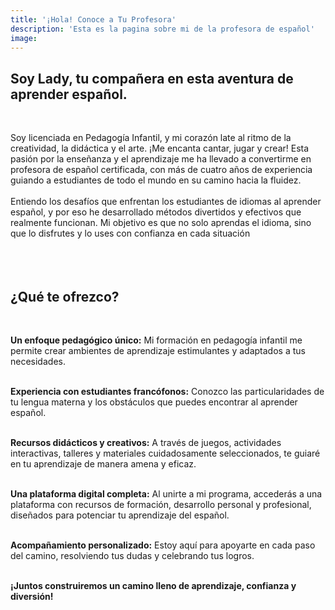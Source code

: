 ```yaml
---
title: '¡Hola! Conoce a Tu Profesora'
description: 'Esta es la pagina sobre mi de la profesora de español'
image:
---
```

## Soy Lady, tu compañera en esta aventura de aprender español.
<br>

Soy licenciada en Pedagogía Infantil, y mi corazón late al ritmo de la creatividad, la didáctica y el arte. ¡Me encanta cantar, jugar y crear! Esta pasión por la enseñanza y el aprendizaje me ha llevado a convertirme en profesora de español certificada, con más de cuatro años de experiencia guiando a estudiantes de todo el mundo en su camino hacia la fluidez.
<br><br>
Entiendo los desafíos que enfrentan los estudiantes de idiomas al aprender español, y por eso he desarrollado métodos divertidos y efectivos que realmente funcionan. Mi objetivo es que no solo aprendas el idioma, sino que lo disfrutes y lo uses con confianza en cada situación
<br><br><br><br>

## ¿Qué te ofrezco?
<br>

**Un enfoque pedagógico único:** Mi formación en pedagogía infantil me permite crear ambientes de aprendizaje estimulantes y adaptados a tus necesidades.<br><br>

**Experiencia con estudiantes francófonos:** Conozco las particularidades de tu lengua materna y los obstáculos que puedes encontrar al aprender español.<br><br>

**Recursos didácticos y creativos:** A través de juegos, actividades interactivas, talleres y materiales cuidadosamente seleccionados, te guiaré en tu aprendizaje de manera amena y eficaz.<br><br> 

**Una plataforma digital completa:** Al unirte a mi programa, accederás a una plataforma con recursos de formación, desarrollo personal y profesional, diseñados para potenciar tu aprendizaje del español.<br><br>

**Acompañamiento personalizado:** Estoy aquí para apoyarte en cada paso del camino, resolviendo tus dudas y celebrando tus logros.<br><br>

**¡Juntos construiremos un camino lleno de aprendizaje, confianza y diversión!**